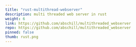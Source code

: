 ```yaml
---
title: "rust-multithread-webserver"
description: multi threaded web server in rust
weight: 6
link: https://github.com/abschill/multithreaded_webserver
repo: https://github.com/abschill/multithreaded_webserver
pinned: false
thumb: rust.png
---
```





